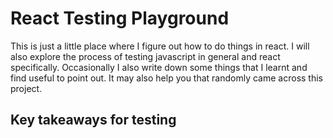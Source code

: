 # React Testing Playground

This is just a little place where I figure out how to do things in react. I will also explore the process of testing javascript in general and react specifically. Occasionally I also write down some things that I learnt and find useful to point out. It may also help you that randomly came across this project.

## Key takeaways for testing